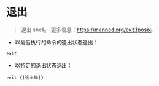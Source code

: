 # 退出

> 退出 shell。
> 更多信息：<https://manned.org/exit.1posix>。

- 以最近执行的命令的退出状态退出：

`exit`

- 以特定的退出状态退出：

`exit {{退出码}}`